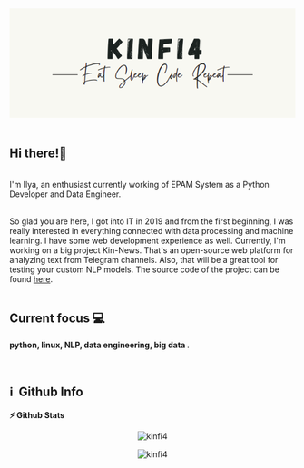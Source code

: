 <div align="center">
    <a href="https://github.com/kinfi4">
        <img src="https://github.com/kinfi4/kinfi4/blob/master/pictures/logo.png?raw=true">
    </a>
</div>

<div>
<br>
<p align="left">
   <h2> Hi there!👋 </h2> <br>
    I'm Ilya, an enthusiast currently working of EPAM System as a Python Developer and Data Engineer. <br> <br>
	
So glad you are here, I got into IT in 2019 and from the first beginning, I was really interested in everything connected with data processing and machine learning. I have some web development experience as well. Currently, I'm working on a big project Kin-News. That's an open-source web platform for analyzing text from Telegram channels. Also, that will be a great tool for testing your custom NLP models. The source code of the project can be found <a href="https://github.com/kinfi4/kin-news"> here</a>.  <br> <br>

## Current focus &#128187;
<b> python, linux, NLP, data engineering, big data </b>.
</p> <br>

<h2>ℹ️ &nbsp;Github Info</h2>
	
  <summary><b>⚡ Github Stats</b></summary>

<p align="center">

<img src="https://github-readme-streak-stats.herokuapp.com/?user=kinfi4&theme=black-ice&hide_border=true&stroke=0000&background=0D1117&ring=e05397&fire=e05397&currStreakLabel=e05397" alt="kinfi4" />
	</p>
<p align="center">
<img height="200em" src="https://github-readme-stats.vercel.app/api/top-langs?username=kinfi4&show_icons=true&locale=en&layout=compact&hide_border=true&theme=radical" alt="kinfi4" align = "center" width="1500em" /></p>



